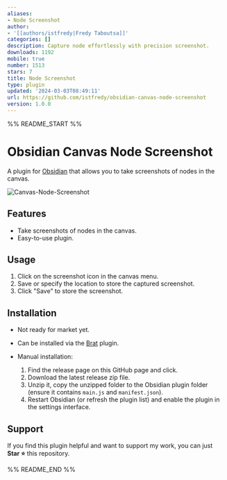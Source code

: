 ```yaml
---
aliases:
- Node Screenshot
author:
- '[[authors/istfredy|Fredy Taboutsa]]'
categories: []
description: Capture node effortlessly with precision screenshot.
downloads: 1192
mobile: true
number: 1513
stars: 7
title: Node Screenshot
type: plugin
updated: '2024-03-03T08:49:11'
url: https://github.com/istfredy/obsidian-canvas-node-screenshot
version: 1.0.0
---
```


%% README_START %%

# Obsidian Canvas Node Screenshot

A plugin for [Obsidian](https://obsidian.md) that allows you to take screenshots of nodes in the canvas.

![Canvas-Node-Screenshot](https://raw.githubusercontent.com/istfredy/obsidian-canvas-node-screenshot/HEAD/assets/Canvas-Node-Screenshot.gif)

## Features

- Take screenshots of nodes in the canvas.
- Easy-to-use plugin.

## Usage

1. Click on the screenshot icon in the canvas menu.
2. Save or specify the location to store the captured screenshot.
3. Click "Save" to store the screenshot.

## Installation

- Not ready for market yet.
- Can be installed via the [Brat](https://github.com/TfTHacker/obsidian42-brat) plugin.
- Manual installation:

    1. Find the release page on this GitHub page and click.
    2. Download the latest release zip file.
    3. Unzip it, copy the unzipped folder to the Obsidian plugin folder (ensure it contains `main.js` and `manifest.json`).
    4. Restart Obsidian (or refresh the plugin list) and enable the plugin in the settings interface.

## Support

If you find this plugin helpful and want to support my work, you can just **Star ⭐** this repository.


%% README_END %%